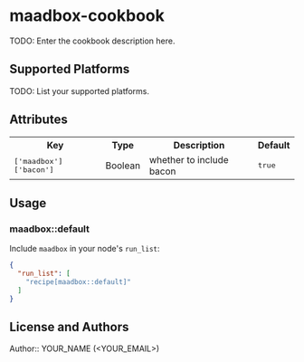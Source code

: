 # maadbox-cookbook

TODO: Enter the cookbook description here.

## Supported Platforms

TODO: List your supported platforms.

## Attributes

<table>
  <tr>
    <th>Key</th>
    <th>Type</th>
    <th>Description</th>
    <th>Default</th>
  </tr>
  <tr>
    <td><tt>['maadbox']['bacon']</tt></td>
    <td>Boolean</td>
    <td>whether to include bacon</td>
    <td><tt>true</tt></td>
  </tr>
</table>

## Usage

### maadbox::default

Include `maadbox` in your node's `run_list`:

```json
{
  "run_list": [
    "recipe[maadbox::default]"
  ]
}
```

## License and Authors

Author:: YOUR_NAME (<YOUR_EMAIL>)
